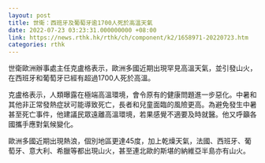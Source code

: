 ```yaml
---
layout: post
title: 世衛：西班牙及葡萄牙逾1700人死於高溫天氣
date: 2022-07-23 03:23:31.000000000 +08:00
link: https://news.rthk.hk/rthk/ch/component/k2/1658971-20220723.htm
categories: rthk
---
```


世衛歐洲辦事處主任克盧格表示，歐洲多國近期出現罕見高溫天氣，並引發山火，在西班牙和葡萄牙已經有超過1700人死於高溫。

克盧格表示，人類曝露在極端高溫環境，會令原有的健康問題進一步惡化。中暑和其他非正常發熱症狀可能導致死亡，長者和兒童面臨的風險更高。為避免發生中暑甚至死亡事件，他建議民眾遠離高溫環境，若果感覺不適要及時就醫。他又呼籲各國攜手應對氣候變化。

歐洲多國近期出現熱浪，個別地區更達45度，加上乾燥天氣，法國、西班牙、葡萄牙、意大利、希臘等都出現山火，甚至連北歐的斯堪的納維亞半島亦有山火。
